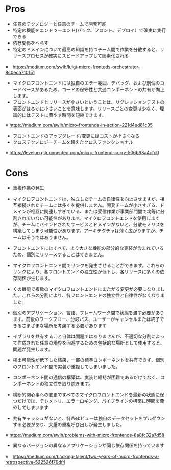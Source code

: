 # Pros

* 任意のテクノロジーと任意のチームで開発可能
* 特定の機能をエンドツーエンド(バック、フロント、デプロイ）で確実に実行できる
* 依存関係をへらす
* 特定のドメインについて最高の知識を持つチーム間で作業を分散すると、リリースプロセスが確実にスピードアップして簡素化される

※　https://medium.com/swlh/luigi-micro-fronteds-orchestrator-8c0eca710151

* マイクロフロントエンドには独自のエラー範囲、デバッグ、および別個のコードベースがあるため、コードの保守性と共通コンポーネントの共有が向上します。
* フロントエンドとリリースが小さいということは、リグレッションテストの表面がはるかに小さいことを意味します。リリースごとの変更は少なく、理論的にはテストに費やす時間を短縮できます。

※ https://medium.com/swlh/micro-frontends-in-action-221d4ed81c35

* フロントエンドのアップグレード/変更にはコストが小さくなる
* クロステクノロジーチームを超えたクロスファンクショナル

※ https://levelup.gitconnected.com/micro-frontend-curry-506b98a4cfc0

# Cons

* 重複作業の発生

* マイクロフロントエンドは、独立したチームの自律性を向上させますが、相互接続されたチームには多くを提供しません。開発チームが小さすぎる、ドメインが相互に関連しすぎている、または受信作業が事業部門間で均等に分割されていない可能性があります。マイクロフロントエンドを使用しますが、チームにバインドされたサービスとドメインがないと、分散モノリスを構築してしまう可能性があります。アーキテクチャは薄く広がりますが、チームはそうではありません。
* フロントエンドにはすべて、より大きな機能の部分的な実装が含まれているため、個別にリリースすることはできません。
* マイクロフロントエンド間でリンクを発生させることができます。これらのリンクにより、各フロントエンドの独立性が低下し、各リリースに多くの依存関係が生じます。
* くの機能で複数のマイクロフロントエンドにまたがる変更が必要になりました。これらの分割により、各フロントエンドの独立性と自律性がなくなりました。
* 個別のアプリケーション、言語、フレームワーク間で状態を渡す必要があります。前後のワークフロー、分岐パス、ユーザーがキャンセルまたは終了できるさまざまな場所を考慮する必要があります
* イブラリを共有すること自体は問題ではありませんが、不適切な分割によって作成された任意の境界を回避するための包括的な場所として使用すると、問題が発生します。
* 検出可能性が低下した結果、一部の標準コンポーネントを共有できず、個別のフロントエンド間で実装が重複してしまいました。
* コンポーネント間の通信の構築は、実装と維持が困難であるだけでなく、コンポーネントの独立性を取り除きます。
* 横断的関心事への変更ですべてのマイクロフロントエンドを最新の状態に保つだけでは、テレメトリ、エラーロギング、パイプラインの構築に時間を費やしてしまいます
* 共有キャッシュがないと、各Webビューは独自のデータセットをプルダウンする必要があり、大量の重複呼び出しが発生しました。

※ https://medium.com/swlh/problems-with-micro-frontends-8a8fc32a7d58

* 異なるバージョンの異なるアプリケーションが同じ依存関係を持っています

※　https://medium.com/hacking-talent/two-years-of-micro-frontends-a-retrospective-522526f76df4

